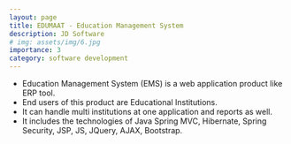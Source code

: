 ```yaml
---
layout: page
title: EDUMAAT - Education Management System
description: JD Software
# img: assets/img/6.jpg
importance: 3
category: software development
---
```


* Education Management System (EMS) is a web application product like ERP tool.
* End users of this product are Educational Institutions.
* It can handle multi institutions at one application and reports as well.
* It includes the technologies of Java Spring MVC, Hibernate, Spring Security, JSP, JS, JQuery, AJAX, Bootstrap.